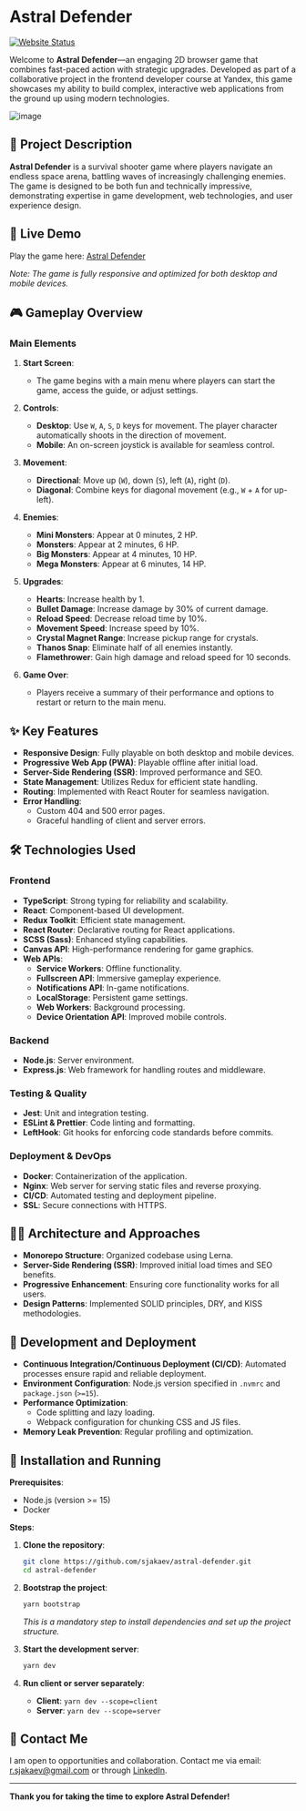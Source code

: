 # Astral Defender

[![Website Status](https://img.shields.io/website-up-down-green-red/https/astral-defender.online.svg)](https://astral-defender.online/game)

Welcome to **Astral Defender**—an engaging 2D browser game that combines fast-paced action with strategic upgrades. Developed as part of a collaborative project in the frontend developer course at Yandex, this game showcases my ability to build complex, interactive web applications from the ground up using modern technologies.

![image](https://github.com/user-attachments/assets/c7a146b8-cc78-4a3b-87cf-3792a7ff52a2)

## 📌 Project Description

**Astral Defender** is a survival shooter game where players navigate an endless space arena, battling waves of increasingly challenging enemies. The game is designed to be both fun and technically impressive, demonstrating expertise in game development, web technologies, and user experience design.

## 🚀 Live Demo

Play the game here: <a href="https://astral-defender.online/game" target="_blank">Astral Defender</a>

*Note: The game is fully responsive and optimized for both desktop and mobile devices.*

## 🎮 Gameplay Overview

### Main Elements

1. **Start Screen**:
   - The game begins with a main menu where players can start the game, access the guide, or adjust settings.

2. **Controls**:
   - **Desktop**: Use `W`, `A`, `S`, `D` keys for movement. The player character automatically shoots in the direction of movement.
   - **Mobile**: An on-screen joystick is available for seamless control.

3. **Movement**:
   - **Directional**: Move up (`W`), down (`S`), left (`A`), right (`D`).
   - **Diagonal**: Combine keys for diagonal movement (e.g., `W` + `A` for up-left).

4. **Enemies**:
   - **Mini Monsters**: Appear at 0 minutes, 2 HP.
   - **Monsters**: Appear at 2 minutes, 6 HP.
   - **Big Monsters**: Appear at 4 minutes, 10 HP.
   - **Mega Monsters**: Appear at 6 minutes, 14 HP.

5. **Upgrades**:
   - **Hearts**: Increase health by 1.
   - **Bullet Damage**: Increase damage by 30% of current damage.
   - **Reload Speed**: Decrease reload time by 10%.
   - **Movement Speed**: Increase speed by 10%.
   - **Crystal Magnet Range**: Increase pickup range for crystals.
   - **Thanos Snap**: Eliminate half of all enemies instantly.
   - **Flamethrower**: Gain high damage and reload speed for 10 seconds.

6. **Game Over**:
   - Players receive a summary of their performance and options to restart or return to the main menu.

## ✨ Key Features

- **Responsive Design**: Fully playable on both desktop and mobile devices.
- **Progressive Web App (PWA)**: Playable offline after initial load.
- **Server-Side Rendering (SSR)**: Improved performance and SEO.
- **State Management**: Utilizes Redux for efficient state handling.
- **Routing**: Implemented with React Router for seamless navigation.
- **Error Handling**:
  - Custom 404 and 500 error pages.
  - Graceful handling of client and server errors.

## 🛠 Technologies Used

### Frontend

- **TypeScript**: Strong typing for reliability and scalability.
- **React**: Component-based UI development.
- **Redux Toolkit**: Efficient state management.
- **React Router**: Declarative routing for React applications.
- **SCSS (Sass)**: Enhanced styling capabilities.
- **Canvas API**: High-performance rendering for game graphics.
- **Web APIs**:
  - **Service Workers**: Offline functionality.
  - **Fullscreen API**: Immersive gameplay experience.
  - **Notifications API**: In-game notifications.
  - **LocalStorage**: Persistent game settings.
  - **Web Workers**: Background processing.
  - **Device Orientation API**: Improved mobile controls.

### Backend

- **Node.js**: Server environment.
- **Express.js**: Web framework for handling routes and middleware.

### Testing & Quality

- **Jest**: Unit and integration testing.
- **ESLint & Prettier**: Code linting and formatting.
- **LeftHook**: Git hooks for enforcing code standards before commits.

### Deployment & DevOps

- **Docker**: Containerization of the application.
- **Nginx**: Web server for serving static files and reverse proxying.
- **CI/CD**: Automated testing and deployment pipeline.
- **SSL**: Secure connections with HTTPS.

## 👨‍💻 Architecture and Approaches

- **Monorepo Structure**: Organized codebase using Lerna.
- **Server-Side Rendering (SSR)**: Improved initial load times and SEO benefits.
- **Progressive Enhancement**: Ensuring core functionality works for all users.
- **Design Patterns**: Implemented SOLID principles, DRY, and KISS methodologies.

## 🚧 Development and Deployment

- **Continuous Integration/Continuous Deployment (CI/CD)**: Automated processes ensure rapid and reliable deployment.
- **Environment Configuration**: Node.js version specified in `.nvmrc` and `package.json` (`>=15`).
- **Performance Optimization**:
  - Code splitting and lazy loading.
  - Webpack configuration for chunking CSS and JS files.
- **Memory Leak Prevention**: Regular profiling and optimization.

## 🔧 Installation and Running

**Prerequisites**:

- Node.js (version >= 15)
- Docker

**Steps**:

1. **Clone the repository**:

   ```bash
   git clone https://github.com/sjakaev/astral-defender.git
   cd astral-defender
   ```

2. **Bootstrap the project**:

   ```bash
   yarn bootstrap
   ```

   *This is a mandatory step to install dependencies and set up the project structure.*

3. **Start the development server**:

   ```bash
   yarn dev
   ```

4. **Run client or server separately**:

   - **Client**: `yarn dev --scope=client`
   - **Server**: `yarn dev --scope=server`


## 📩 Contact Me

I am open to opportunities and collaboration. Contact me via email: r.sjakaev@gmail.com or through [LinkedIn](https://www.linkedin.com/in/siakaev/).

---

**Thank you for taking the time to explore Astral Defender!**

